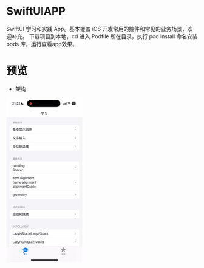 # SwiftUIAPP
SwiftUI 学习和实践 App。基本覆盖 iOS 开发常用的控件和常见的业务场景，欢迎补充。
下载项目到本地，cd 进入 Podfile 所在目录，执行 pod install 命名安装 pods 库，运行查看app效果。
# 预览
* 架构

![基本功能](Assets/全览.gif)

